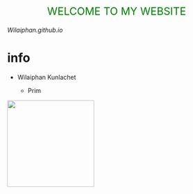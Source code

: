 <div align ="center" style="font-size:24px; color:green">
  WELCOME TO MY WEBSITE
</div>

###### Wilaiphan.github.io


# info

- Wilaiphan Kunlachet

    - Prim
 
<img src = "/img/wilai.png" width = "200">

